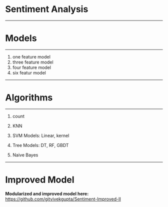 # Sentiment Analysis

----------------------------------------------------------------------------------------------------------------------
# Models
----------------------------------------------------------------------------------------------------------------------

1. one feature model
2. three feature model
3. four feature model
4. six featur model

----------------------------------------------------------------------------------------------------------------------
# Algorithms
----------------------------------------------------------------------------------------------------------------------

1. count

2. KNN

3. SVM Models: Linear, kernel

4. Tree Models: DT, RF, GBDT

5. Naive Bayes

----------------------------------------------------------------------------------------------------------------------

# Improved Model

**Modularized and improved model here:** https://github.com/gitvivekgupta/Sentiment-Improved-II
